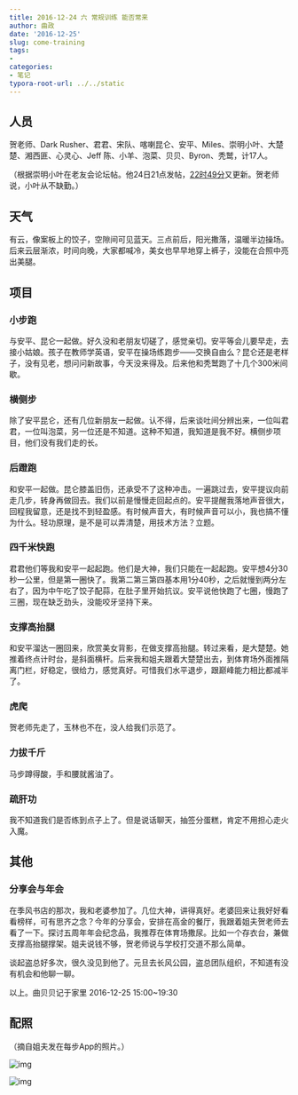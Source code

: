```yaml
---
title: 2016-12-24 六 常规训练 能否常来
author: 曲政
date: '2016-12-25'
slug: come-training
tags:
- 
categories:
- 笔记
typora-root-url: ../../static
---
```


## 人员

贺老师、Dark Rusher、君君、宋队、喀喇昆仑、安平、Miles、崇明小叶、大楚楚、湘西匪、心灵心、Jeff 陈、小羊、泡菜、贝贝、Byron、秃鹫，计17人。

（根据崇明小叶在老友会论坛帖。他24日21点发帖，[22时49分](https://www.jianshu.com/p/d66fbfff033d)又更新。贺老师说，小叶从不缺勤。）

## 天气

有云，像案板上的饺子，空隙间可见蓝天。三点前后，阳光撒落，温暖半边操场。后来云层渐浓，时间向晚，大家都喊冷，美女也早早地穿上裤子，没能在合照中亮出美腿。

## 项目

### 小步跑

与安平、昆仑一起做。好久没和老朋友切磋了，感觉亲切。安平等会儿要早走，去接小姑娘。孩子在教师学英语，安平在操场练跑步——交换自由么？昆仑还是老样子，没有见老，想问问新故事，今天没来得及。后来他和秃鹫跑了十几个300米间歇。

### 横侧步

除了安平昆仑，还有几位新朋友一起做。认不得，后来谈吐间分辨出来，一位叫君君，一位叫泡菜，另一位还是不知道。这种不知道，我知道是我不好。横侧步项目，他们没有我们走的长。

### 后蹬跑

和安平一起做。昆仑膝盖旧伤，还承受不了这种冲击。一遍跳过去，安平提议向前走几步，转身再做回去。我们以前是慢慢走回起点的。安平提醒我落地声音很大，回程我留意，还是找不到轻盈感。有时候声音大，有时候声音可以小，我也搞不懂为什么。轻功原理，是不是可以弄清楚，用技术方法？立题。

### 四千米快跑

君君他们等我和安平一起起跑。他们是大神，我们只能在一起起跑。安平想4分30秒一公里，但是第一圈快了。我第二第三第四基本用1分40秒，之后就慢到两分左右了，因为中午吃了饺子配蒜，在肚子里开始抗议。安平说他快跑了七圈，慢跑了三圈，现在缺乏劲头，没能咬牙坚持下来。

### 支撑高抬腿

和安平溜达一圈回来，欣赏美女背影，在做支撑高抬腿。转过来看，是大楚楚。她推着终点计时台，是斜面横杆。后来我和姐夫跟着大楚楚出去，到体育场外面推隔离门栏，好稳定，很给力，感觉真好。可惜我们水平退步，跟巅峰能力相比都减半了。

### 虎爬

贺老师先走了，玉林也不在，没人给我们示范了。

### 力拔千斤

马步蹲得酸，手和腰就酱油了。

### 疏肝功

我不知道我们是否练到点子上了。但是说话聊天，抽签分蛋糕，肯定不用担心走火入魔。

## 其他

### 分享会与年会

在季风书店的那次，我和老婆参加了。几位大神，讲得真好。老婆回来让我好好看看榜样，可有思齐之念？今年的分享会，安排在高金的餐厅，我跟着姐夫贺老师去看了一下。探讨五周年年会纪念品，我推荐在体育场撒尿。比如一个存衣台，兼做支撑高抬腿撑架。姐夫说钱不够，贺老师说与学校打交道不那么简单。

谈起盗总好多次，很久没见到他了。元旦去长风公园，盗总团队组织，不知道有没有机会和他聊一聊。

以上。曲贝贝记于家里 2016-12-25 15:00~19:30

## 配照

（摘自姐夫发在每步App的照片。）

![img](/images/2016-12-25-2016-12-24-%E5%85%AD-%E5%B8%B8%E8%A7%84%E8%AE%AD%E7%BB%83-%E8%83%BD%E5%90%A6%E5%B8%B8%E6%9D%A5/360.jpeg)

![img](/images/2016-12-25-2016-12-24-%E5%85%AD-%E5%B8%B8%E8%A7%84%E8%AE%AD%E7%BB%83-%E8%83%BD%E5%90%A6%E5%B8%B8%E6%9D%A5/360-20200104184940218.jpeg)